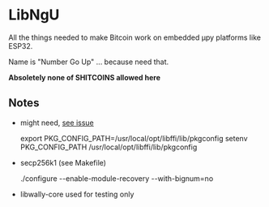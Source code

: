 # LibNgU

All the things needed to make Bitcoin work on embedded µpy platforms like ESP32.

Name is "Number Go Up" ... because need that.

**Absoletely none of SHITCOINS allowed here**

## Notes

- might need, [see issue](https://github.com/micropython/micropython/issues/5224)

    export PKG_CONFIG_PATH=/usr/local/opt/libffi/lib/pkgconfig
    setenv PKG_CONFIG_PATH /usr/local/opt/libffi/lib/pkgconfig

- secp256k1 (see Makefile)

    ./configure --enable-module-recovery --with-bignum=no

- libwally-core used for testing only

